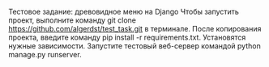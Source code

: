 Тестовое задание: древовидное меню на Django
Чтобы запустить проект, выполните команду git clone https://github.com/algerdst/test_task.git в терминале. После копирования проекта, введите команду pip install -r requirements.txt. Установятся нужные зависимости. Запустите тестовый веб-сервер командой python manage.py runserver.
